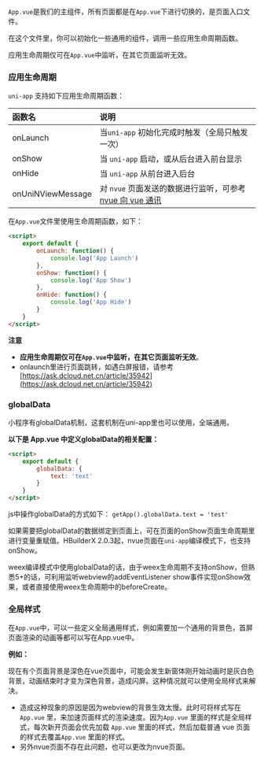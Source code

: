 `App.vue`是我们的主组件，所有页面都是在`App.vue`下进行切换的，是页面入口文件。

在这个文件里，你可以初始化一些通用的组件，调用一些应用生命周期函数。

应用生命周期仅可在`App.vue`中监听，在其它页面监听无效。
### 应用生命周期

`uni-app` 支持如下应用生命周期函数：

|函数名						|说明																																												|
|:-								|:-																																													|
|onLaunch					|当`uni-app` 初始化完成时触发（全局只触发一次）																							|
|onShow						|当 `uni-app` 启动，或从后台进入前台显示																										|
|onHide						|当 `uni-app` 从前台进入后台																																|
|onUniNViewMessage|对 `nvue` 页面发送的数据进行监听，可参考 [nvue 向 vue 通讯](/use-weex?id=nvue-向-vue-通讯)	|

在`App.vue`文件里使用生命周期函数，如下：

```html
<script>  
    export default {  
        onLaunch: function() {  
            console.log('App Launch')  
        },  
        onShow: function() {  
            console.log('App Show')  
        },  
        onHide: function() {  
            console.log('App Hide')  
        }  
    }  
</script>  
```

**注意**
- **应用生命周期仅可在`App.vue`中监听，在其它页面监听无效**。
- onlaunch里进行页面跳转，如遇白屏报错，请参考[https://ask.dcloud.net.cn/article/35942](https://ask.dcloud.net.cn/article/35942)

### globalData
小程序有globalData机制，这套机制在uni-app里也可以使用，全端通用。

**以下是 App.vue 中定义globalData的相关配置：**

```html
<script>  
    export default {  
        globalData: {  
            text: 'text'  
        }
    }  
</script>  
```

js中操作globalData的方式如下：
`getApp().globalData.text = 'test'`

如果需要把globalData的数据绑定到页面上，可在页面的onShow页面生命周期里进行变量重赋值。HBuilderX 2.0.3起，nvue页面在`uni-app`编译模式下，也支持onShow。

weex编译模式中使用globalData的话，由于weex生命周期不支持onShow，但熟悉5+的话，可利用监听webview的addEventListener show事件实现onShow效果，或者直接使用weex生命周期中的beforeCreate。

### 全局样式
在`App.vue`中，可以一些定义全局通用样式，例如需要加一个通用的背景色，首屏页面渲染的动画等都可以写在App.vue中。

**例如：**

现在有个页面背景是深色在vue页面中，可能会发生新窗体刚开始动画时是灰白色背景，动画结束时才变为深色背景，造成闪屏。这种情况就可以使用全局样式来解决。
- 造成这种现象的原因是因为webview的背景生效太慢。此时可将样式写在 `App.vue` 里，来加速页面样式的渲染速度。因为`App.vue` 里面的样式是全局样式，每次新开页面会优先加载 `App.vue` 里面的样式，然后加载普通 vue 页面的样式去覆盖`App.vue` 里面的样式。
- 另外nvue页面不存在此问题，也可以更改为nvue页面。
